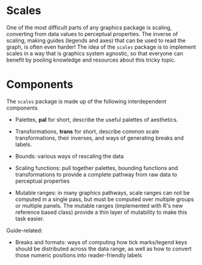 # Scales

One of the most difficult parts of any graphics package is scaling, converting from data values to perceptual properties. The inverse of scaling, making guides (legends and axes) that can be used to read the graph, is often even harder! The idea of the `scales` package is to implement scales in a way that is graphics system agnostic, so that everyone can benefit by pooling knowledge and resources about this tricky topic.

# Components

The `scales` package is made up of the following interdependent components

* Palettes, __pal__ for short, describe the useful palettes of aesthetics.

* Transformations, __trans__ for short, describe common scale transformations,
  their inverses, and ways of generating breaks and labels.

* Bounds: various ways of rescaling the data

* Scaling functions: pull together palettes, bounding functions and
  transformations to provide a complete pathway from raw data to perceptual
  properties

* Mutable ranges: in many graphics pathways, scale ranges can not be
  computed in a single pass, but must be computed over multiple groups or
  multiple panels. The mutable ranges (implemented with R's new
  reference based class) provide a thin layer of mutability to make this task
  easier.

Guide-related:

* Breaks and formats: ways of computing how tick marks/legend keys should be
  distributed across the data range, as well as how to convert those numeric
  positions into reader-friendly labels
  
